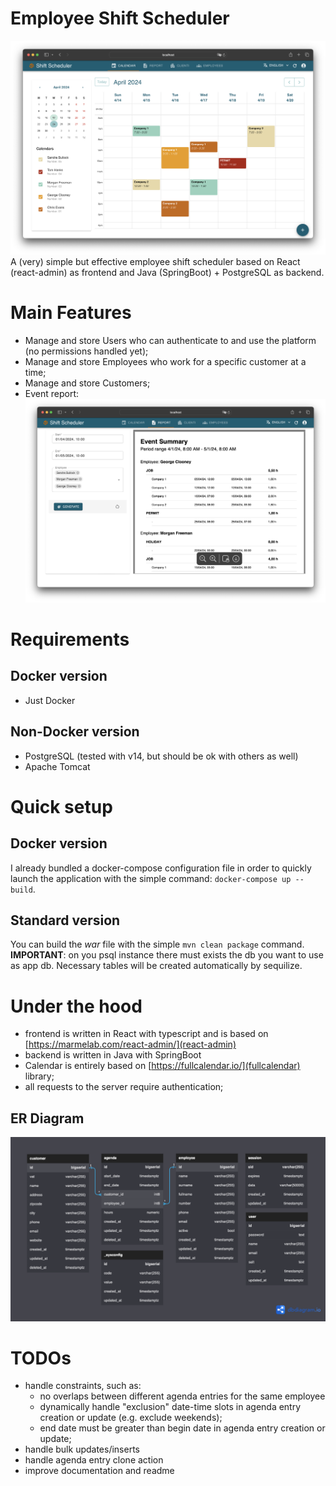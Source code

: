 # Employee Shift Scheduler
![Home screen](docs/images/home-calendar.png?raw=true "Home screen")
A (very) simple but effective employee shift scheduler based on React (react-admin) as frontend and Java (SpringBoot) + PostgreSQL as backend.<br>

# Main Features
- Manage and store Users who can authenticate to and use the platform (no permissions handled yet);
- Manage and store Employees who work for a specific customer at a time;
- Manage and store Customers;
- Event report:
![Event report](docs/images/event-report.png?raw=true "Event report")

# Requirements
## Docker version
- Just Docker

## Non-Docker version
- PostgreSQL (tested with v14, but should be ok with others as well)
- Apache Tomcat 

# Quick setup
## Docker version
I already bundled a docker-compose configuration file in order to quickly launch the application with the simple command: `docker-compose up --build`.

## Standard version
You can build the *war* file with the simple `mvn clean package` command.<br>
**IMPORTANT**: on you psql instance there must exists the db you want to use as app db. Necessary tables will be created automatically by sequilize.

# Under the hood
- frontend is written in React with typescript and is based on [https://marmelab.com/react-admin/](react-admin)
- backend is written in Java with SpringBoot
- Calendar is entirely based on [https://fullcalendar.io/](fullcalendar) library;
- all requests to the server require authentication;

## ER Diagram
![ER diagram](docs/images/er.png?raw=true "Entity-Relationship Diagram")

# TODOs
- handle constraints, such as:
  - no overlaps between different agenda entries for the same employee
  - dynamically handle "exclusion" date-time slots in agenda entry creation or update (e.g. exclude weekends);
  - end date must be greater than begin date in agenda entry creation or update;
- handle bulk updates/inserts
- handle agenda entry clone action
- improve documentation and readme
